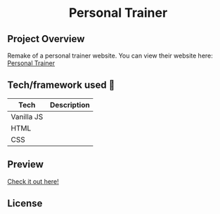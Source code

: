 <h1 align="center">Personal Trainer</h1>


## Project Overview
Remake of a personal trainer website. You can view their website here: <a href="https://lukaszpilat.pl/">Personal Trainer</a>

## Tech/framework used 🔧

| Tech                                                    | Description                              |
| ------------------------------------------------------- | ---------------------------------------- |
| Vanilla JS                         |    |
| HTML                        |     |
| CSS                           |    |
## Preview
<a href="https://drozd1krystian.github.io/strony/trener_personalny/dist/index.html" target="_blank">Check it out here!</a>
## License
